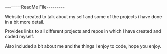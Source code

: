 ﻿--------ReadMe File---------

Website I created to talk about my self and some of the projects i have done in a bit more detail.

Provides links to all different projects and repos in which I have created and coded myself.

Also included a bit about me and the things I enjoy to code, hope you enjoy.
